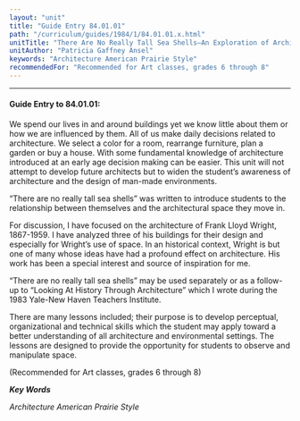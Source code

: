 ```yaml
---
layout: "unit"
title: "Guide Entry 84.01.01"
path: "/curriculum/guides/1984/1/84.01.01.x.html"
unitTitle: "There Are No Really Tall Sea Shells—An Exploration of Architectural Space"
unitAuthor: "Patricia Gaffney Ansel"
keywords: "Architecture American Prairie Style"
recommendedFor: "Recommended for Art classes, grades 6 through 8"
---
```

<body>
<hr/>
<h4>
Guide Entry to 84.01.01:
</h4>
We spend our lives in and around buildings yet we know little about them or how we are influenced by them.  All of us make daily decisions related to architecture.  We select a color for a room, rearrange furniture, plan a garden or buy a house.  With some fundamental knowledge of architecture introduced at an early age decision making can be easier.  This unit will not attempt to develop future architects but to widen the student’s awareness of architecture and the design of man-made environments.
<p>
“There are no really tall sea shells” was written to introduce students to the relationship between themselves and the architectural space they move in.
</p>
<p>
For discussion, I have focused on the architecture of Frank Lloyd Wright, 1867-1959.  I have analyzed three of his buildings for their design and especially for Wright’s use of space.  In an historical context, Wright is but one of many whose ideas have had a profound effect on architecture.  His work has been a special interest and source of inspiration for me.
</p>
<p>
“There are no really tall sea shells” may be used separately or as a follow-up to “Looking At History Through Architecture” which I wrote during the 1983 Yale-New Haven Teachers Institute.
</p>
<p>
There are many lessons included; their purpose is to develop perceptual, organizational and technical skills which the student may apply toward a better understanding of all architecture and environmental settings.  The lessons are designed to provide the opportunity for students to observe and manipulate space.
</p>
<p>
(Recommended for Art classes, grades 6 through 8)
</p>
<p>
<b>
<i>
Key Words
</i>
</b>
<br/>
</p>
<p>
<i>
Architecture American Prairie Style
</i>
</p>
</body>